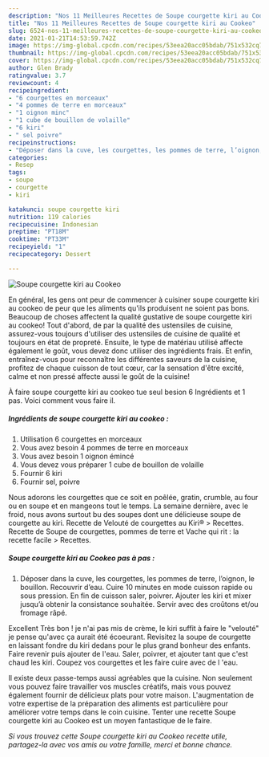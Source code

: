 ```yaml
---
description: "Nos 11 Meilleures Recettes de Soupe courgette kiri au Cookeo"
title: "Nos 11 Meilleures Recettes de Soupe courgette kiri au Cookeo"
slug: 6524-nos-11-meilleures-recettes-de-soupe-courgette-kiri-au-cookeo
date: 2021-01-21T14:53:59.742Z
image: https://img-global.cpcdn.com/recipes/53eea20acc05bdab/751x532cq70/soupe-courgette-kiri-au-cookeo-photo-principale-de-la-recette.jpg
thumbnail: https://img-global.cpcdn.com/recipes/53eea20acc05bdab/751x532cq70/soupe-courgette-kiri-au-cookeo-photo-principale-de-la-recette.jpg
cover: https://img-global.cpcdn.com/recipes/53eea20acc05bdab/751x532cq70/soupe-courgette-kiri-au-cookeo-photo-principale-de-la-recette.jpg
author: Glen Brady
ratingvalue: 3.7
reviewcount: 4
recipeingredient:
- "6 courgettes en morceaux"
- "4 pommes de terre en morceaux"
- "1 oignon minc"
- "1 cube de bouillon de volaille"
- "6 kiri"
- " sel poivre"
recipeinstructions:
- "Déposer dans la cuve, les courgettes, les pommes de terre, l’oignon, le bouillon. Recouvrir d’eau. Cuire 10 minutes en mode cuisson rapide ou sous pression. En fin de cuisson saler, poivrer. Ajouter les kiri et mixer jusqu’à obtenir la consistance souhaitée. Servir avec des croûtons et/ou fromage râpé."
categories:
- Resep
tags:
- soupe
- courgette
- kiri

katakunci: soupe courgette kiri 
nutrition: 119 calories
recipecuisine: Indonesian
preptime: "PT18M"
cooktime: "PT33M"
recipeyield: "1"
recipecategory: Dessert

---
```



![Soupe courgette kiri au Cookeo](https://img-global.cpcdn.com/recipes/53eea20acc05bdab/751x532cq70/soupe-courgette-kiri-au-cookeo-photo-principale-de-la-recette.jpg)

En général, les gens ont peur de commencer à cuisiner soupe courgette kiri au cookeo de peur que les aliments qu'ils produisent ne soient pas bons. Beaucoup de choses affectent la qualité gustative de soupe courgette kiri au cookeo! Tout d'abord, de par la qualité des ustensiles de cuisine, assurez-vous toujours d'utiliser des ustensiles de cuisine de qualité et toujours en état de propreté. Ensuite, le type de matériau utilisé affecte également le goût, vous devez donc utiliser des ingrédients frais. Et enfin, entraînez-vous pour reconnaître les différentes saveurs de la cuisine, profitez de chaque cuisson de tout cœur, car la sensation d'être excité, calme et non pressé affecte aussi le goût de la cuisine!

<!--inarticleads1-->

À faire soupe courgette kiri au cookeo tue seul besion 6 Ingrédients et 1 pas. Voici comment vous faire il.

##### Ingrédients de soupe courgette kiri au cookeo :

1. Utilisation 6 courgettes en morceaux
1. Vous avez besoin 4 pommes de terre en morceaux
1. Vous avez besoin 1 oignon émincé
1. Vous devez vous préparer 1 cube de bouillon de volaille
1. Fournir 6 kiri
1. Fournir  sel, poivre


Nous adorons les courgettes que ce soit en poêlée, gratin, crumble, au four ou en soupe et en mangeons tout le temps. La semaine dernière, avec le froid, nous avons surtout bu des soupes dont une délicieuse soupe de courgette au kiri. Recette de Velouté de courgettes au Kiri® &gt; Recettes. Recette de Soupe de courgettes, pommes de terre et Vache qui rit : la recette facile &gt; Recettes. 

<!--inarticleads2-->

##### Soupe courgette kiri au Cookeo pas à pas :

1. Déposer dans la cuve, les courgettes, les pommes de terre, l’oignon, le bouillon. Recouvrir d’eau. Cuire 10 minutes en mode cuisson rapide ou sous pression. En fin de cuisson saler, poivrer. Ajouter les kiri et mixer jusqu’à obtenir la consistance souhaitée. Servir avec des croûtons et/ou fromage râpé.


Excellent Très bon ! je n&#39;ai pas mis de crème, le kiri suffit à faire le &#34;velouté&#34; je pense qu&#39;avec ça aurait été écoeurant. Revisitez la soupe de courgette en laissant fondre du kiri dedans pour le plus grand bonheur des enfants. Faire revenir puis ajouter de l&#39;eau. Saler, poivrer, et ajouter tant que c&#39;est chaud les kiri. Coupez vos courgettes et les faire cuire avec de l &#39;eau. 

<!--inarticleads1-->

<p>
Il existe deux passe-temps aussi agréables que la cuisine. Non seulement vous pouvez faire travailler vos muscles créatifs, mais vous pouvez également fournir de délicieux plats pour votre maison. L'augmentation de votre expertise de la préparation des aliments est particulière pour améliorer votre temps dans le coin cuisine. Tenter une recette Soupe courgette kiri au Cookeo est un moyen fantastique de le faire.
</p>

<p>
<i>Si vous trouvez cette Soupe courgette kiri au Cookeo recette utile, partagez-la avec vos amis ou votre famille, merci et bonne chance.</i>
</p>
